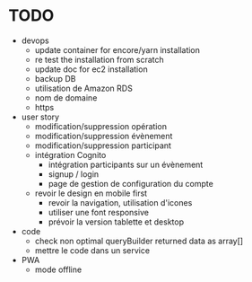 
# TODO

* devops
  * update container for encore/yarn installation
  * re test the installation from scratch
  * update doc for ec2 installation
  * backup DB
  * utilisation de Amazon RDS
  * nom de domaine 
  * https
* user story
  * modification/suppression opération
  * modification/suppression évènement
  * modification/suppression participant
  * intégration Cognito
    * intégration participants sur un évènement
    * signup / login
    * page de gestion de configuration du compte
  * revoir le design en mobile first
    * revoir la navigation, utilisation d'icones
    * utiliser une font responsive
    * prévoir la version tablette et desktop
* code
  * check non optimal queryBuilder returned data as array[]
  * mettre le code dans un service
* PWA
  * mode offline
